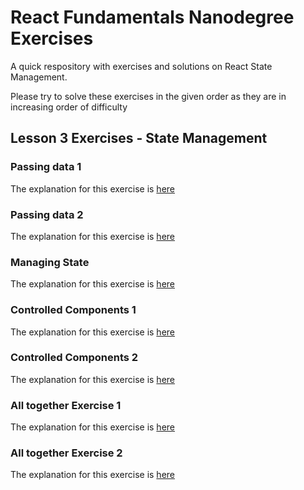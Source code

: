 # React Fundamentals Nanodegree Exercises

A quick respository with exercises and solutions on React State Management.

Please try to solve these exercises in the given order as they are in increasing order of difficulty

## Lesson 3 Exercises - State Management

### Passing data 1

The explanation for this exercise is [here](/src/components/PaddingData1/README.md)

### Passing data 2

The explanation for this exercise is [here](/src/components/PaddingData2/README.md)

### Managing State

The explanation for this exercise is [here](/src/components/ManagingState1/README.md)

### Controlled Components 1

The explanation for this exercise is [here](/src/components/ControlledComponents1/README.md)

### Controlled Components 2

The explanation for this exercise is [here](/src/components/ControlledComponents2/README.md)

### All together Exercise 1

The explanation for this exercise is [here](/src/components/AllTogetherExercise1/README.md)

### All together Exercise 2

The explanation for this exercise is [here](/src/components/AllTogetherExercise2/README.md)
